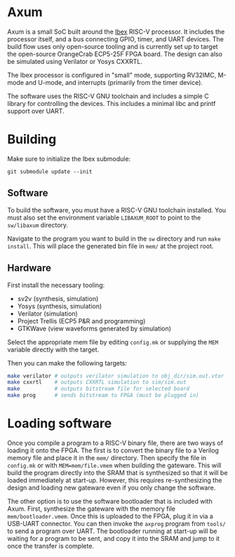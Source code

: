 # Axum

Axum is a small SoC built around the [Ibex](https://github.com/lowRISC/ibex)
RISC-V processor. It includes the processor itself, and a bus connecting GPIO,
timer, and UART devices. The build flow uses only open-source tooling and is
currently set up to target the open-source OrangeCrab ECP5-25F FPGA board. The
design can also be simulated using Verilator or Yosys CXXRTL.

The Ibex processor is configured in "small" mode, supporting RV32IMC, M-mode
and U-mode, and interrupts (primarily from the timer device).

The software uses the RISC-V GNU toolchain and includes a simple C library for
controlling the devices. This includes a minimal libc and printf support over
UART.

# Building

Make sure to initialize the Ibex submodule:

```
git submodule update --init
```

## Software

To build the software, you must have a RISC-V GNU toolchain installed. You must
also set the environment variable `LIBAXUM_ROOT` to point to the `sw/libaxum`
directory.

Navigate to the program you want to build in the `sw` directory and run
`make install`. This will place the generated bin file in `mem/` at the
project root.

## Hardware

First install the necessary tooling:

* sv2v (synthesis, simulation)
* Yosys (synthesis, simulation)
* Verilator (simulation)
* Project Trellis (ECP5 P&R and programming)
* GTKWave (view waveforms generated by simulation)

Select the appropriate mem file by editing `config.mk` or supplying the `MEM`
variable directly with the target.

Then you can make the following targets:

```sh
make verilator # outputs verilator simulation to obj_dir/sim.out.vtor
make cxxrtl    # outputs CXXRTL simulation to sim/sim.out
make           # outputs bitstream file for selected board
make prog      # sends bitstream to FPGA (must be plugged in)
```

# Loading software

Once you compile a program to a RISC-V binary file, there are two ways of
loading it onto the FPGA. The first is to convert the binary file to a Verilog
memory file and place it in the `mem/` directory. Then specify the file in
`config.mk` or with `MEM=mem/file.vmem` when building the gateware. This will
build the program directly into the SRAM that is synthesized so that it will be
loaded immediately at start-up. However, this requires re-synthesizing the
design and loading new gateware even if you only change the software.

The other option is to use the software bootloader that is included with Axum.
First, synthesize the gateware with the memory file `mem/bootloader.vmem`.
Once this is uploaded to the FPGA, plug it in via a USB-UART connector. You can
then invoke the `axprog` program from `tools/` to send a program over UART. The
bootloader running at start-up will be waiting for a program to be sent, and
copy it into the SRAM and jump to it once the transfer is complete.
